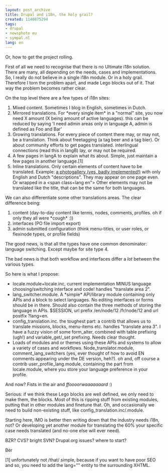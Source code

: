 ```yaml
---
layout: post_archive
title: Drupal and i18n, the holy grail?
created: 1140875294
tags:
- drupal
- newsphoto eu
- sympal.nl
lang: en
---
```

Or, how to get the project rolling.

First of all we need to recognise that there is no Ultimate i18n solution. There are many, all depending on the needs, cases and implementations. 
So, I really do not believe in a single i18n module. Or in a holy grail. Therefore I torn the problem apart, and made Lego blocks out of it. That way the problem becomes rather clear.
<!--break-->
On the top level there are a few types of i18n sites:
<ol>
<li>Mixed content. Sometimes I blog in English, sometimes in Dutch.</li>
<li>Mirrored translations. For *every single item* in a "normal" site, you now need X amount (X being amount of active languages). this can be reduced by saying 'I need admin areas only in language A, admin is defined as  Foo and Bar'</li>
<li>Growing translations. For every piece of content there may, or may not, be a translation. Think about freetagging (a tag beer and a tag bier). Or about community efforts to get pages translated.  interlingual connections (read this in langB) lay, or may not be required.</li>
<li>A few pages in langA to explain what its about. Simple, just maintain a few pages in another language.[1]</li>
<li>Inline translations. Only certain elements of content have to be translated. Example: <a href="http://www.newsphoto.nl/node/1456">a photogallery (yes, badly implemented!)</a> with only English and Dutch "descriptions". They may appear on one page even. Or wrapped in a &lt;span class=lang en"&gt; Other elements may not be translated like the title, that can be the same for both languages.</li>
</ol>

We can also differentiate some other translations areas. The clear difference being: 
<ol>
<li>content (day-to-day content like terms, nodes, comments, profiles. oh if only they all were *cough* :))</li>
<li>interfaces (PO file import export)</li>
<li>admin submitted configuration (think menu-titles, or user roles, or flexinode types, or profile fields)</li>
</ol>

The good news, is that all the types have one common denominator: language switching. Except maybe for site type 4.

The bad news is that both workflow and interfaces differ a *lot* between the various types. 

So here is what I propose:
<ul>
<li>locale.module+locale.inc, current implementation MINUS language choosing/switching interface and code! handles "translate area 2".</li>
<li>lang_switcher.module. A *simple* API/library module containing only APIs and a block to select languages. No editing interfaces or forms should be in there. Should also contain the three methods of storing the language in APIs. $SESSION, url prefix /en/node/12 /fr/node/12  and url postfix ?lang=en.</li>
<li>config_translation.inc. the toughest part: a contrib that allows us to translate missions, blocks, menu-items etc. handles "translate area 3". I have a fuzzy vision of some form_alter, combined with table prefixing (ugh!) and variable_get/_set prefixing. Needs clear thought.</li>
<li>Loads of modules and or themes using these APIs and systems to allow a variety of cases and workflows. Node_translator.module, comment_lang_switchers (yes, ever thought of how to avoid EN comments appearing under the DE version, heh?). oh and, off course a contrib user_profile_lang.module, containing the part from locale.module, where you store your language preference in your profile.</li>
</ul>

And now? Fists in the air and *ffoooorwaaaaaaard* :)

Serious: if we think these Lego blocks are well defined, we only need to make them, the blocks. Most of this is ripping stuff from existing modules, putting that in other modules and finetune that. Oh, and occasionally we need to build non-existing stuff, like config_translation.inc/.module.

Starting here, IMO is better then writing down that the industry needs i18n, not? Or developing yet another module for translating the 60% your specific case needs translated (and no-one else will ever need).

BZR? CVS? bright SVN? Drupal.org issues? where to start?

Bèr

[1] unfortunately not /that/ simple, because if you want to have poor SEO and so, you need to add the lang="" entity to the surrounding XHTML.
